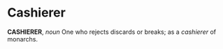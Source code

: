 # Cashierer

**CASHIERER**, _noun_ One who rejects discards or breaks; as a _cashierer_ of monarchs.
